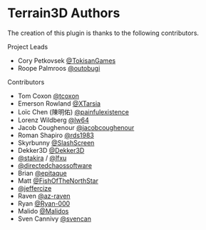 ﻿# Terrain3D Authors

The creation of this plugin is thanks to the following contributors.

Project Leads
* Cory Petkovsek [@TokisanGames](https://github.com/TokisanGames)
* Roope Palmroos [@outobugi](https://github.com/outobugi)

Contributors
* Tom Coxon [@tcoxon](https://github.com/tcoxon)
* Emerson Rowland [@XTarsia](https://github.com/XTarsia)
* Loïc Chen (陳明佑) [@painfulexistence](https://github.com/painfulexistence)
* Lorenz Wildberg [@lw64](https://github.com/lw64)
* Jacob Coughenour [@jacobcoughenour](https://github.com/jacobcoughenour)
* Roman Shapiro [@rds1983](https://github.com/rds1983)
* Skyrbunny [@SlashScreen](https://github.com/SlashScreen)
* Dekker3D [@Dekker3D](https://github.com/Dekker3D)
* [@stakira](https://github.com/stakira) / [@lfxu](https://github.com/lfxu)
* [@directedchaossoftware](https://github.com/directedchaossoftware)
* Brian [@epitaque](https://github.com/epitaque)
* Matt [@FishOfTheNorthStar](https://github.com/FishOfTheNorthStar)
* [@jeffercize](https://github.com/jeffercize)
* Raven [@az-raven](https://github.com/az-raven)
* Ryan [@Ryan-000](https://github.com/Ryan-000)
* Malido [@Malidos](https://github.com/Malidos)
* Sven Cannivy [@svencan](https://github.com/svencan)